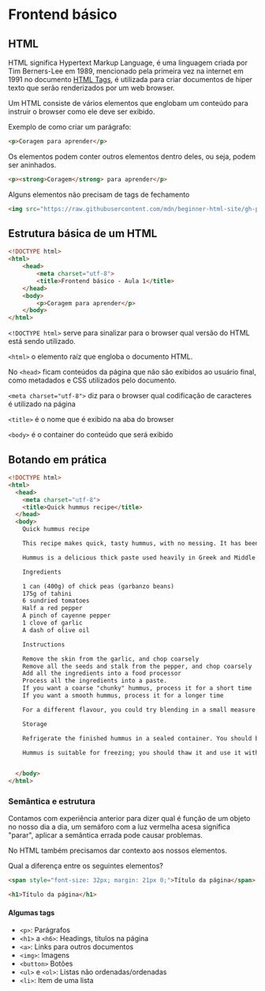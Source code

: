 # Frontend básico

## HTML

HTML significa Hypertext Markup Language, é uma linguagem criada por Tim Berners-Lee em 1989, mencionado pela primeira vez na internet em 1991 no documento [HTML Tags](http://info.cern.ch/hypertext/WWW/MarkUp/Tags.html), é utilizada para criar documentos de hiper texto que serão renderizados por um web browser.

Um HTML consiste de vários elementos que englobam um conteúdo para instruir o browser como ele deve ser exibido.

Exemplo de como criar um parágrafo:

```html
<p>Coragem para aprender</p>
```

Os elementos podem conter outros elementos dentro deles, ou seja, podem ser aninhados.

```html
<p><strong>Coragem</strong> para aprender</p>
```

Alguns elementos não precisam de tags de fechamento

```html
<img src="https://raw.githubusercontent.com/mdn/beginner-html-site/gh-pages/images/firefox-icon.png" />
```

## Estrutura básica de um HTML

```html
<!DOCTYPE html>
<html>
    <head>
        <meta charset="utf-8">
        <title>Frontend básico - Aula 1</title>
    </head>
    <body>
        <p>Coragem para aprender</p>
    </body>
</html>
```

`<!DOCTYPE html>` serve para sinalizar para o browser qual versão do HTML está sendo utilizado.

`<html>` o elemento raíz que engloba o documento HTML.

No `<head>` ficam conteúdos da página que não são exibidos ao usuário final, como metadados e CSS utilizados pelo documento.

`<meta charset="utf-8">` diz para o browser qual codificação de caracteres é utilizado na página

`<title>` é o nome que é exibido na aba do browser

`<body>` é o container do conteúdo que será exibido

## Botando em prática

```html
<!DOCTYPE html>
<html>
  <head>
    <meta charset="utf-8">
    <title>Quick hummus recipe</title>
  </head>
  <body>
    Quick hummus recipe

    This recipe makes quick, tasty hummus, with no messing. It has been adapted from a number of different recipes that I have read over the years.

    Hummus is a delicious thick paste used heavily in Greek and Middle Eastern dishes. It is very tasty with salad, grilled meats and pitta breads.

    Ingredients

    1 can (400g) of chick peas (garbanzo beans)
    175g of tahini
    6 sundried tomatoes
    Half a red pepper
    A pinch of cayenne pepper
    1 clove of garlic
    A dash of olive oil

    Instructions

    Remove the skin from the garlic, and chop coarsely
    Remove all the seeds and stalk from the pepper, and chop coarsely
    Add all the ingredients into a food processor
    Process all the ingredients into a paste.
    If you want a coarse "chunky" hummus, process it for a short time
    If you want a smooth hummus, process it for a longer time

    For a different flavour, you could try blending in a small measure of lemon and coriander, chili pepper, lime and chipotle, harissa and mint, or spinach and feta cheese. Experiment and see what works for you.

    Storage

    Refrigerate the finished hummus in a sealed container. You should be able to use it for about a week after you've made it. If it starts to become fizzy, you should definitely discard it.

    Hummus is suitable for freezing; you should thaw it and use it within a couple of months.


  </body>
</html>
```

### Semântica e estrutura

Contamos com experiência anterior para dizer qual é função de um objeto no nosso dia a dia, um semáforo com a luz vermelha acesa significa "parar", aplicar a semântica errada pode causar problemas.

No HTML também precisamos dar contexto aos nossos elementos.

Qual a diferença entre os seguintes elementos?

```html
<span style="font-size: 32px; margin: 21px 0;">Título da página</span>
```

```html
<h1>Título da página</h1>
```

#### Algumas tags

- `<p>`: Parágrafos
- `<h1>` a `<h6>`: Headings, títulos na página
- `<a>`: Links para outros documentos
- `<img>`: Imagens
- `<button>` Botões
- `<ul>` e `<ol>`: Listas não ordenadas/ordenadas
- `<li>`: Item de uma lista

